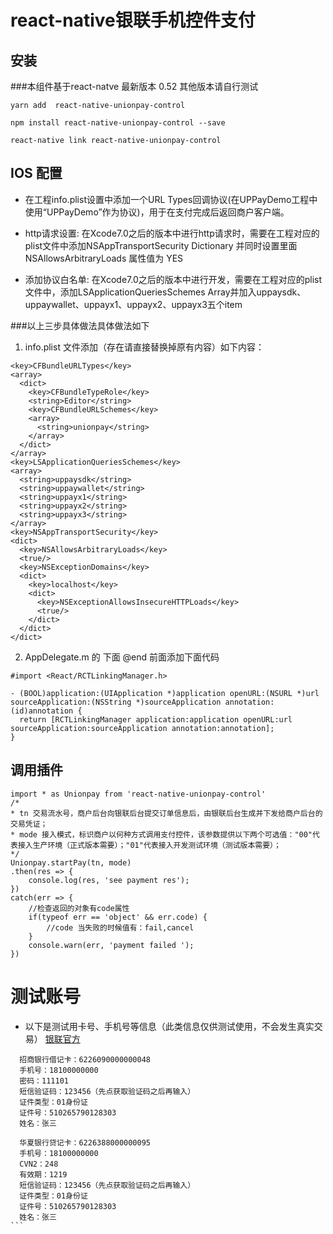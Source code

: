 # react-native银联手机控件支付

## 安装

###本组件基于react-natve 最新版本 0.52  其他版本请自行测试

```
yarn add  react-native-unionpay-control

npm install react-native-unionpay-control --save

react-native link react-native-unionpay-control
```

## IOS 配置
- 在工程info.plist设置中添加一个URL Types回调协议(在UPPayDemo工程中使用“UPPayDemo”作为协议)，用于在支付完成后返回商户客户端。

- http请求设置: 在Xcode7.0之后的版本中进行http请求时，需要在工程对应的plist文件中添加NSAppTransportSecurity  Dictionary 并同时设置里面NSAllowsArbitraryLoads 属性值为 YES
- 添加协议白名单: 在Xcode7.0之后的版本中进行开发，需要在工程对应的plist文件中，添加LSApplicationQueriesSchemes  Array并加入uppaysdk、uppaywallet、uppayx1、uppayx2、uppayx3五个item

###以上三步具体做法具体做法如下
1. info.plist 文件添加（存在请直接替换掉原有内容）如下内容：

```
<key>CFBundleURLTypes</key>
<array>
  <dict>
    <key>CFBundleTypeRole</key>
    <string>Editor</string>
    <key>CFBundleURLSchemes</key>
    <array>
      <string>unionpay</string>
    </array>
  </dict>
</array>
<key>LSApplicationQueriesSchemes</key>
<array>
  <string>uppaysdk</string>
  <string>uppaywallet</string>
  <string>uppayx1</string>
  <string>uppayx2</string>
  <string>uppayx3</string>
</array>
<key>NSAppTransportSecurity</key>
<dict>
  <key>NSAllowsArbitraryLoads</key>
  <true/>
  <key>NSExceptionDomains</key>
  <dict>
    <key>localhost</key>
    <dict>
      <key>NSExceptionAllowsInsecureHTTPLoads</key>
      <true/>
    </dict>
  </dict>
</dict>
```

2. AppDelegate.m 的 下面 @end 前面添加下面代码

```
#import <React/RCTLinkingManager.h>

- (BOOL)application:(UIApplication *)application openURL:(NSURL *)url sourceApplication:(NSString *)sourceApplication annotation:(id)annotation {
  return [RCTLinkingManager application:application openURL:url sourceApplication:sourceApplication annotation:annotation];
}
```

## 	调用插件

```
import * as Unionpay from 'react-native-unionpay-control'
/*
* tn 交易流水号，商户后台向银联后台提交订单信息后，由银联后台生成并下发给商户后台的交易凭证；
* mode 接入模式，标识商户以何种方式调用支付控件，该参数提供以下两个可选值："00"代表接入生产环境（正式版本需要）；"01"代表接入开发测试环境（测试版本需要）；
*/
Unionpay.startPay(tn, mode)
.then(res => {
	console.log(res, 'see payment res');
})
catch(err => {
	//检查返回的对象有code属性
	if(typeof err == 'object' && err.code) {
		//code 当失败的时候值有：fail,cancel
	}
	console.warn(err, 'payment failed ');
})
```

# 测试账号
- 以下是测试用卡号、手机号等信息（此类信息仅供测试使用，不会发生真实交易）
  [银联官方](https://open.unionpay.com/ajweb/product/newProDetail?proId=3)

```
  招商银行借记卡：6226090000000048  
  手机号：18100000000  
  密码：111101
  短信验证码：123456（先点获取验证码之后再输入）  
  证件类型：01身份证  
  证件号：510265790128303  
  姓名：张三
```

````
  华夏银行贷记卡：6226388000000095
  手机号：18100000000
  CVN2：248
  有效期：1219
  短信验证码：123456（先点获取验证码之后再输入）
  证件类型：01身份证
  证件号：510265790128303
  姓名：张三
```
